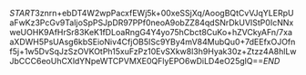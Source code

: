 $START$3znrn+ebDT4W2wpPacxfEWj5k+00xeSSjXq/AoogBQtCvVJqYLERpUaFwKz3PcGv9TaIjoSpPSJpDR97PPf0neoA9obZZ84qdSNrDkUVIStP0IcNNxweUOHK9AfHrSr83KeK1fDLoaRngG4Y4yo75hCbct8CuKo+hZVCkyAFn/7xaaXDWH5PsUAsg6kbSEioNiv4CfjOB5ISc9YBy4mV84MubQu0+7dEEfxOJOfnf5j+1w5DvSqJzSzOVKOtPh15xuFzPz10EvSXkw8l3h9Hyak30z+Ztzz4A8hlLwJbCCC6eoUhCXldYNpeWTCPVMXE0QFlyEPO6wDiLD4eO25glQ==$END$